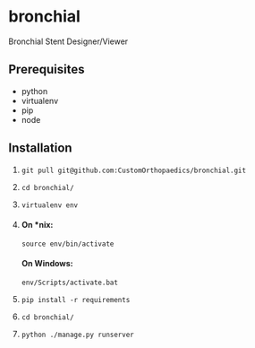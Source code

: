 # bronchial
Bronchial Stent Designer/Viewer

## Prerequisites

 - python
 - virtualenv
 - pip
 - node

## Installation
1.	`git pull git@github.com:CustomOrthopaedics/bronchial.git`

2.	`cd bronchial/`

3.	`virtualenv env`

4. 
	#### On *nix:
	
	`source env/bin/activate`
	
	#### On Windows:
	
	`env/Scripts/activate.bat`

5.	`pip install -r requirements`
 
6.	`cd bronchial/`

7.	`python ./manage.py runserver`
